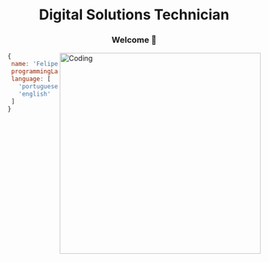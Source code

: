 <h1 align="center">Digital Solutions Technician</h1>

<div align="center">
  <h3> Welcome 👋</h3>
</div>

<div >
  <p>  <img alt="Coding" align="right" width="400" src="https://media.giphy.com/media/qp61kl8rdZwuQ/giphy.gif?cid=ecf05e478kw8ednw6l16ivasyjr3xeh3xgoz7wgh9r394u50&ep=v1_gifs_search&rid=giphy.gif&ct=g"></p>
</div>
 

 ```javascript
{
  name: 'Felipe R. Tsuda',
  programmingLanguage: 'Java',
  language: [
    'portuguese',
    'english'
  ] 
}
```
